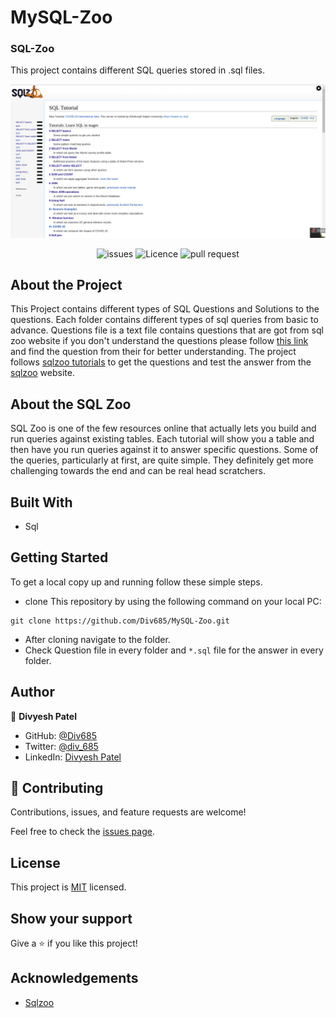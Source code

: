 # MySQL-Zoo

### SQL-Zoo
This project contains different SQL queries stored in .sql files.

![screenshot](./img/screenshot.png)

<p align="center"> 
<img src="https://img.shields.io/github/issues/Div685/MySQL-Zoo?style=for-the-badge" alt="issues" >
<img src="https://img.shields.io/github/license/Div685/MySQL-Zoo?style=for-the-badge" alt="Licence" >
<img src="https://img.shields.io/github/issues-pr/Div685/MySQL-Zoo?style=for-the-badge" alt="pull request" >
</p>

## About the Project
This Project contains different types of SQL Questions and Solutions to the questions. Each folder contains different types of sql queries from basic to advance. Questions file is a text file contains questions that are got from sql zoo website if you don't understand the questions please follow [this link](https://sqlzoo.net/) and find the question from their for better understanding. 
The project follows [sqlzoo tutorials](https://sqlzoo.net/) to get the questions and test the answer from the [sqlzoo](https://sqlzoo.net/) website.

## About the SQL Zoo
SQL Zoo is one of the few resources online that actually lets you build and run queries against existing tables. Each tutorial will show you a table and then have you run queries against it to answer specific questions. Some of the queries, particularly at first, are quite simple. They definitely get more challenging towards the end and can be real head scratchers.



## Built With

- Sql 


## Getting Started

To get a local copy up and running follow these simple steps.

- clone This repository by using the following command on your local PC:

```
git clone https://github.com/Div685/MySQL-Zoo.git
```
- After cloning navigate to the folder.
- Check Question file in every folder and `*.sql` file for the answer in every folder.

## Author

👤 **Divyesh Patel**

- GitHub: [@Div685](https://github.com/Div685)
- Twitter: [@div_685](https://www.linkedin.com/in/divyesh-patel-2a15a6107)
- LinkedIn: [Divyesh Patel](https://www.linkedin.com/in/divyesh-patel-2a15a6107)

## 🤝 Contributing

Contributions, issues, and feature requests are welcome!

Feel free to check the [issues page](https://github.com/Div685/MySQL-Zoo/issues).

## License

This project is [MIT](https://github.com/Div685/MySQL-Zoo/blob/development/LICENSE) licensed.

## Show your support

Give a ⭐️ if you like this project!

## Acknowledgements
- [Sqlzoo](https://sqlzoo.net/)